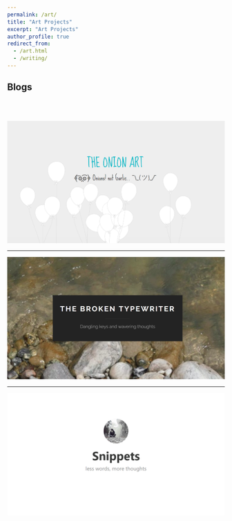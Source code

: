 ```yaml
---
permalink: /art/
title: "Art Projects"
excerpt: "Art Projects"
author_profile: true
redirect_from: 
  - /art.html
  - /writing/
---
```


Blogs
----

<br/><br/>

[![The Onion Art Project](/images/onionart.png)](https://theonionart.wordpress.com)

________


[![Broken Typewriter](/images/wordpress.png)](https://priyanmuthu.wordpress.com)

________


[![Snippets](/images/microsnips.png)](https://microsnips.wordpress.com)